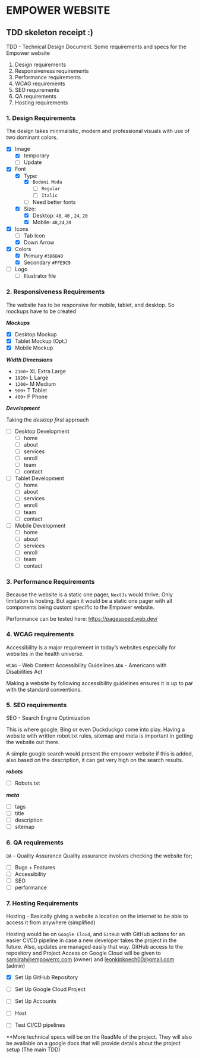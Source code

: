 # EMPOWER WEBSITE

## TDD skeleton receipt :)

TDD - Technical Design Document. Some requirements and specs for the Empower website

1. Design requirements
2. Responsiveness requirements
3. Performance requirements
4. WCAG requirements
5. SEO requirements
6. QA requirements
7. Hosting requirements

### 1. Design Requirements

The design takes minimalistic, modern and professional visuals with use of two dominant colors.

- [x] Image
  - [x] temporary
  - [ ] Update
- [x] Font
  - [x] Type:
      - [x] `Bodoni Moda`
          -[ ] `Regular`
          -[ ] `Italic` 
      - [ ] Need better fonts
  - [x] Size: 
      - [x] Desktop: `48`, `40` , `24`, `20`  
      - [x] Mobile: `48`,`24`,`20`
- [x] Icons
  - [ ] Tab Icon
  - [x] Down Arrow
- [x] Colors
  - [x] Primary `#3B6B40`
  - [x] Secondary `#FFE9C9`
- [ ] Logo
  - [ ] Illustrator file
  
### 2. Responsiveness Requirements

The website has to be responsive for mobile, tablet, and desktop. So mockups have to be created

**_Mockups_**

- [x] Desktop Mockup
- [x] Tablet Mockup (Opt.)
- [x] Mobile Mockup

**_Width Dimensions_**

- `2160+`  XL Extra Large
- `1920+`  L  Large 
- `1200+`  M  Medium
- `900+`   T  Tablet
- `400+`   P  Phone

**_Development_**

Taking the _desktop first_ approach
  
- [ ] Desktop Development
    - [ ] home
    - [ ] about
    - [ ] services
    - [ ] enroll
    - [ ] team
    - [ ] contact
- [ ] Tablet Development
    - [ ] home
    - [ ] about
    - [ ] services
    - [ ] enroll
    - [ ] team
    - [ ] contact 
- [ ] Mobile Development
    - [ ] home
    - [ ] about
    - [ ] services
    - [ ] enroll
    - [ ] team
    - [ ] contact
    
### 3. Performance Requirements

Because the website is a static one pager, `NextJs` would thrive. Only limitation is hosting. But again it would be a static one pager with all components being custom specific to the Empower website.

Performance can be tested here: https://pagespeed.web.dev/

### 4. WCAG requirements

Accessibility is a major requirement in today’s websites especially for websites in the health universe. 

`WCAG` - Web Content Accessibility Guidelines
`ADA` - Americans with Disabilities Act

Making a website by following accessibility guidelines ensures it is up to par with the standard conventions. 

### 5. SEO requirements
SEO - Search Engine Optimization

This is where google,  Bing or even Duckduckgo come into play. Having a website with written robot.txt rules, sitemap and meta is important in getting the website out there. 

A simple google search would present the empower website if this is added, also based on the description, it can get very high on the search results.

**_robots_**

- [ ] Robots.txt

**_meta_**

- [ ] tags
- [ ] title
- [ ] description
- [ ] sitemap

### 6. QA requirements

`QA` - Quality Assurance
Quality assurance involves checking the website for; 
 
- [ ] Bugs + Features
- [ ] Accessibility 
- [ ] SEO
- [ ] performance

### 7. Hosting Requirements

Hosting - Basically giving a website a location on the internet to be able to access it from anywhere (simplified)

Hosting would be on `Google Cloud`, and `GitHub` with GitHub actions for an easier CI/CD pipeline in case a new developer takes the project in the future. Also, updates are managed easily that way. 
GitHub access to the repository and Project Access on Google Cloud  will be given to samiirah@empowerrc.com (owner) and leonkipkoech00@gmail.com (admin)
 
- [x] Set Up GitHub Repository
- [ ] Set Up Google Cloud Project 
- [ ] Set Up Accounts
- [ ] Host
- [ ] Test CI/CD pipelines


**More technical specs will be on the ReadMe of the project. They will also be available on a google docs that will provide details about the project setup (The main TDD)